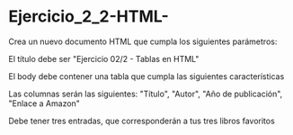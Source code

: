 # Ejercicio_2_2-HTML-
Crea un nuevo documento HTML que cumpla los siguientes parámetros:

El título debe ser "Ejercicio 02/2 - Tablas en HTML"

El body debe contener una tabla que cumpla las siguientes características

Las columnas serán las siguientes: "Título", "Autor", "Año de publicación", "Enlace a Amazon"

Debe tener tres entradas, que corresponderán a tus tres libros favoritos
